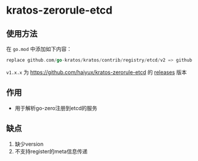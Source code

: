 # kratos-zerorule-etcd

## 使用方法

在 `go.mod` 中添加如下内容：
```go
replace github.com/go-kratos/kratos/contrib/registry/etcd/v2 => github.com/haiyux/kratos-zerorule-etcd v1.x.x
```

`v1.x.x` 为 https://github.com/haiyux/kratos-zerorule-etcd 的 [releases](https://github.com/haiyux/kratos-zerorule-etcd/releases) 版本


## 作用
- 用于解析go-zero注册到etcd的服务

## 缺点
1. 缺少version
2. 不支持register的meta信息传递

